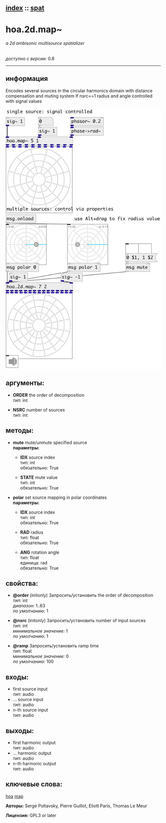 [index](index.html) :: [spat](category_spat.html)
---

# hoa.2d.map~

###### a 2d ambisonic multisource spatializer

*доступно с версии:* 0.8

---


## информация
Encodes several sources in the circular harmonics domain with distance compensation and muting system If nsrc==1 radius and angle controlled with signal values


[![example](../examples/img/hoa.2d.map~.jpg)](../examples/pd/hoa.2d.map~.pd)



## аргументы:

* **ORDER**
the order of decomposition<br>
_тип:_ int<br>

* **NSRC**
number of sources<br>
_тип:_ int<br>



## методы:

* **mute**
mute/unmute specified source<br>
  __параметры:__
  - **IDX** source index<br>
    тип: int <br>
    обязательно: True <br>

  - **STATE** mute value<br>
    тип: int <br>
    обязательно: True <br>

* **polar**
set source mapping in polar coordinates<br>
  __параметры:__
  - **IDX** source index<br>
    тип: int <br>
    обязательно: True <br>

  - **RAD** radius<br>
    тип: float <br>
    обязательно: True <br>

  - **ANG** rotation angle<br>
    тип: float <br>
    единица: rad <br>
    обязательно: True <br>




## свойства:

* **@order** (initonly)
Запросить/установить the order of decomposition<br>
_тип:_ int<br>
_диапазон:_ 1..63<br>
_по умолчанию:_ 1<br>

* **@nsrc** (initonly)
Запросить/установить number of input sources<br>
_тип:_ int<br>
_минимальное значение:_ 1<br>
_по умолчанию:_ 1<br>

* **@ramp** 
Запросить/установить ramp time<br>
_тип:_ float<br>
_минимальное значение:_ 0<br>
_по умолчанию:_ 100<br>



## входы:

* first source input<br>
_тип:_ audio
* ... source input<br>
_тип:_ audio
* n-th source input<br>
_тип:_ audio



## выходы:

* first harmonic output<br>
_тип:_ audio
* ... harmonic output<br>
_тип:_ audio
* n-th harmonic output<br>
_тип:_ audio



## ключевые слова:

[hoa](keywords/hoa.html)
[map](keywords/map.html)






**Авторы:** Serge Poltavsky, Pierre Guillot, Eliott Paris, Thomas Le Meur




**Лицензия:** GPL3 or later





